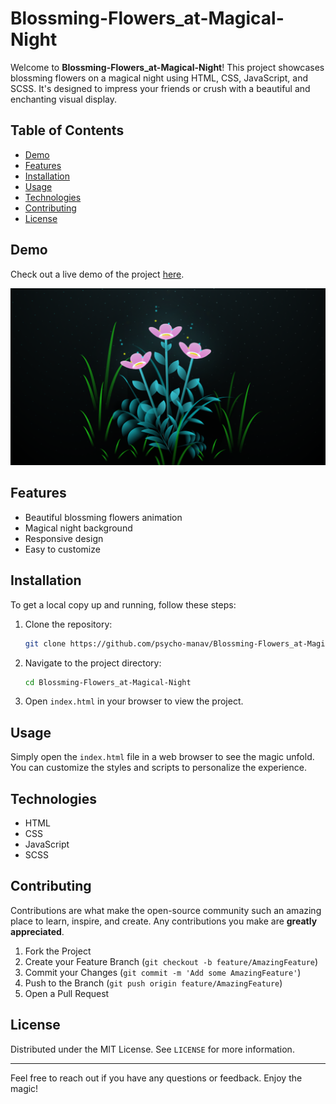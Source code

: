 # Blossming-Flowers_at-Magical-Night

Welcome to **Blossming-Flowers_at-Magical-Night**! This project showcases blossming flowers on a magical night using HTML, CSS, JavaScript, and SCSS. It's designed to impress your friends or crush with a beautiful and enchanting visual display.

## Table of Contents

- [Demo](#demo)
- [Features](#features)
- [Installation](#installation)
- [Usage](#usage)
- [Technologies](#technologies)
- [Contributing](#contributing)
- [License](#license)

## Demo

Check out a live demo of the project [here](#).

![Blossming Flowers at Magical Night](assets/images/screenshot.png)

## Features

- Beautiful blossming flowers animation
- Magical night background
- Responsive design
- Easy to customize

## Installation

To get a local copy up and running, follow these steps:

1. Clone the repository:

    ```sh
    git clone https://github.com/psycho-manav/Blossming-Flowers_at-Magical-Night.git
    ```

2. Navigate to the project directory:

    ```sh
    cd Blossming-Flowers_at-Magical-Night
    ```

3. Open `index.html` in your browser to view the project.

## Usage

Simply open the `index.html` file in a web browser to see the magic unfold. You can customize the styles and scripts to personalize the experience.

## Technologies

- HTML
- CSS
- JavaScript
- SCSS

## Contributing

Contributions are what make the open-source community such an amazing place to learn, inspire, and create. Any contributions you make are **greatly appreciated**.

1. Fork the Project
2. Create your Feature Branch (`git checkout -b feature/AmazingFeature`)
3. Commit your Changes (`git commit -m 'Add some AmazingFeature'`)
4. Push to the Branch (`git push origin feature/AmazingFeature`)
5. Open a Pull Request

## License

Distributed under the MIT License. See `LICENSE` for more information.

---

Feel free to reach out if you have any questions or feedback. Enjoy the magic!

